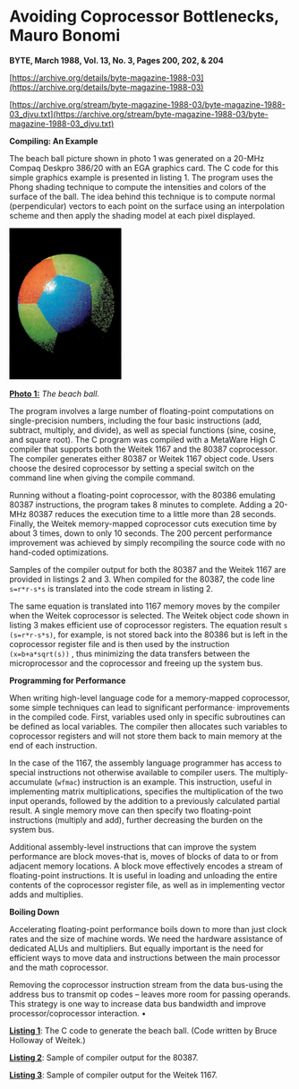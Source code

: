 # Avoiding Coprocessor Bottlenecks, Mauro Bonomi

**BYTE, March 1988, Vol. 13, No. 3, Pages 200, 202, & 204**

[https://archive.org/details/byte-magazine-1988-03](https://archive.org/details/byte-magazine-1988-03)

[https://archive.org/stream/byte-magazine-1988-03/byte-magazine-1988-03_djvu.txt](https://archive.org/stream/byte-magazine-1988-03/byte-magazine-1988-03_djvu.txt)

**Compiling: An Example**

The beach ball picture shown in photo 1 was generated on a 20-MHz Compaq Deskpro 386/20 with an EGA graphics card. The C code for this simple graphics example is presented in listing 1. The program uses the Phong shading technique to compute the intensities and colors of the surface of the ball. The idea behind this technique is to compute normal (perpendicular) vectors to each point on the surface using an interpolation scheme and then apply the shading model at each pixel displayed.

<img src="phong-ball-shading.png" width="200" alt="The beach ball" />

[**Photo 1:**](phong-ball-shading.png) *The beach ball.*

The program involves a large number of floating-point computations on single-precision numbers, including the four basic instructions (add, subtract, multiply, and divide), as well as special functions (sine, cosine, and square root). The C program was compiled with a MetaWare High C compiler that supports both the Weitek 1167 and the 80387 coprocessor. The compiler generates either 80387 or Weitek 1167 object code. Users choose the desired coprocessor by setting a special switch on the command line when giving the compile command.

Running without a floating-point coprocessor, with the 80386 emulating 80387 instructions, the program takes 8 minutes to complete. Adding a 20-MHz 80387 reduces the execution time to a little more than 28 seconds. Finally, the Weitek memory-mapped coprocessor cuts execution time by about 3 times, down to only 10 seconds. The 200 percent performance improvement was achieved by simply recompiling the source code with no hand-coded optimizations.

Samples of the compiler output for both the 80387 and the Weitek 1167 are provided in listings 2 and 3. When compiled for the 80387, the code line `s=r*r-s*s` is translated into the code stream in listing 2.

The same equation is translated into 1167 memory moves by the compiler when the Weitek coprocessor is selected. The Weitek object code shown in listing 3 makes efficient use of coprocessor registers. The equation result `s (s=r*r-s*s)`, for example, is not stored back into the 80386 but is left in the coprocessor register file and is then used by the instruction `(x=b+a*sqrt(s))` , thus minimizing the data transfers between the microprocessor and the coprocessor and freeing up the system bus.

**Programming for Performance**

When writing high-level language code for a memory-mapped coprocessor, some simple techniques can lead to significant performance· improvements in the compiled code. First, variables used only in specific subroutines can be defined as local variables. The compiler then allocates such variables to coprocessor registers and will not store them back to main memory at the end of each instruction.

In the case of the 1167, the assembly language programmer has access to special instructions not otherwise available to compiler users. The multiply-accumulate (`wfmac`) instruction is an example. This instruction, useful in implementing matrix multiplications, specifies the multiplication of the two input operands, followed by the addition to a previously calculated partial result. A single memory move can then specify two floating-point instructions (multiply and add), further decreasing the burden on the system bus.

Additional assembly-level instructions that can improve the system performance are block moves-that is, moves of blocks of data to or from adjacent memory locations. A block move effectively encodes a stream of floating-point instructions. It is useful in loading and unloading the entire contents of the coprocessor register file, as well as in implementing vector adds and multiplies.

**Boiling Down**

Accelerating floating-point performance boils down to more than just clock rates and the size of machine words. We need the hardware assistance of dedicated ALUs and multipliers. But equally important is the need for efficient ways to move data and instructions between the main processor and the math coprocessor.

Removing the coprocessor instruction stream from the data bus-using the address bus to transmit op codes – leaves more room for passing operands. This strategy is one way to increase data bus bandwidth and improve processor/coprocessor interaction. •

**[Listing 1](phong-ball-shading.c)**: The C code to generate the beach ball. (Code written by Bruce Holloway of Weitek.)

**[Listing 2](phong-ball-listing-2.txt)**: Sample of compiler output for the 80387.

**[Listing 3](phong-ball-listing-3.txt)**: Sample of compiler output for the Weitek 1167.
